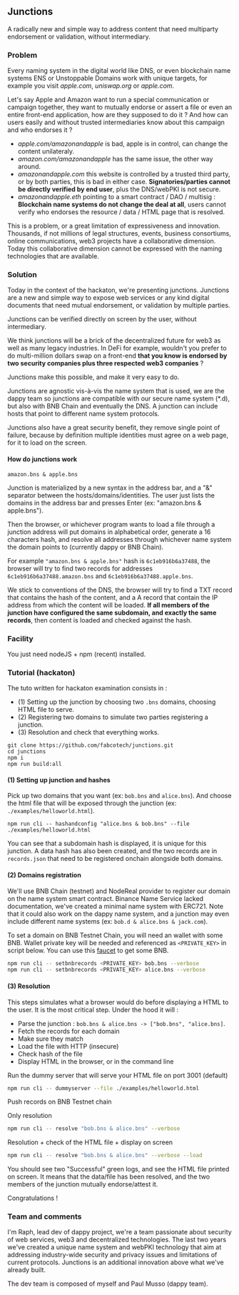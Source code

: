 ## Junctions

A radically new and simple way to address content that need multiparty endorsement or validation, without intermediary.

### Problem

Every naming system in the digital world like DNS, or even blockchain name systems ENS or Unstoppable Domains work with unique targets, for example you visit _apple.com_, _uniswap.org_ or _apple.com_.

Let's say Apple and Amazon want to run a special communication or campaign together, they want to mutually endorse or assert a file or even an entire front-end application, how are they supposed to do it ? And how can users easily and without trusted intermediaries know about this campaign and who endorses it ?

- _apple.com/amazonandapple_ is bad, apple is in control, can change the content unilateraly.
- _amazon.com/amazonandapple_ has the same issue, the other way around.
- _amazonandapple.com_ this website is controlled by a trusted third party, or by both parties, this is bad in either case. **Signatories/parties cannot be directly verified by end user**, plus the DNS/webPKI is not secure.
- _amazonandapple.eth_ pointing to a smart contract / DAO / multisig : **Blockchain name systems do not change the deal at all**, users cannot verify who endorses the resource / data / HTML page that is resolved.

This is a problem, or a great limitation of expressiveness and innovation. Thousands, if not millions of legal structures, events, business consortiums, online communications, web3 projects have a collaborative dimension. Today this collaborative dimension cannot be expressed with the naming technologies that are available.

### Solution

Today in the context of the hackaton, we're presenting junctions. Junctions are a new and simple way to expose web services or any kind digital documents that need mutual endorsement, or validation by multiple parties.

Junctions can be verified directly on screen by the user, without intermediary.

We think junctions will be a brick of the decentralized future for web3 as well as many legacy industries. In DeFi for example, wouldn't you prefer to do multi-million dollars swap on a front-end **that you know is endorsed by two security companies plus three respected web3 companies** ?

Junctions make this possible, and make it very easy to do.

Junctions are agnostic vis-à-vis the name system that is used, we are the dappy team so junctions are compatible with our secure name system (\*.d), but also with BNB Chain and eventually the DNS. A junction can include hosts that point to different name system protocols.

Junctions also have a great security benefit, they remove single point of failure, because by definition multiple identities must agree on a web page, for it to load on the screen.

#### How do junctions work

`amazon.bns & apple.bns`

Junction is materialized by a new syntax in the address bar, and a "&" separator between the hosts/domains/identities. The user just lists the domains in the address bar and presses Enter (ex: "amazon.bns & apple.bns").

Then the browser, or whichever program wants to load a file through a junction address will put domains in alphabetical order, generate a 16 characters hash, and resolve all addresses through whichever name system the domain points to (currently dappy or BNB Chain).

For example `"amazon.bns & apple.bns"` hash is `6c1eb916b6a37488`, the browser will try to find two records for addresses `6c1eb916b6a37488.amazon.bns` and `6c1eb916b6a37488.apple.bns`.

We stick to conventions of the DNS, the browser will try to find a TXT record that contains the hash of the content, and a A record that contain the IP address from which the content will be loaded. **If all members of the junction have configured the same subdomain, and exactly the same records**, then content is loaded and checked against the hash.

### Facility

You just need nodeJS + npm (recent) installed.

### Tutorial (hackaton)

The tuto written for hackaton examination consists in :

- (1) Setting up the junction by choosing two `.bns` domains, choosing HTML file to serve.
- (2) Registering two domains to simulate two parties registering a junction.
- (3) Resolution and check that everything works.

```
git clone https://github.com/fabcotech/junctions.git
cd junctions
npm i
npm run build:all
```

#### (1) Setting up junction and hashes

Pick up two domains that you want (ex: `bob.bns` and `alice.bns`). And choose the html file that will be exposed through the junction (ex: `./examples/helloworld.html`).

```
npm run cli -- hashandconfig "alice.bns & bob.bns" --file ./examples/helloworld.html
```

You can see that a subdomain hash is displayed, it is unique for this junction. A data hash has also been created, and the two records are in `records.json` that need to be registered onchain alongside both domains.

#### (2) Domains registration

We'll use BNB Chain (testnet) and NodeReal provider to register our domain on the name system smart contract. Binance Name Service lacked documentation, we've created a minimal name system with ERC721. Note that it could also work on the dappy name system, and a junction may even include different name systems (ex: `bob.d & alice.bns & jack.com`).

To set a domain on BNB Testnet Chain, you will need an wallet with some BNB. Wallet private key will be needed and referenced as `<PRIVATE_KEY>` in script below. You can use this [faucet](https://testnet.bnbchain.org/faucet-smart) to get some BNB.

```sh
npm run cli -- setbnbrecords <PRIVATE_KEY> bob.bns --verbose
npm run cli -- setbnbrecords <PRIVATE_KEY> alice.bns --verbose
```

#### (3) Resolution

This steps simulates what a browser would do before displaying a HTML to the user. It is the most critical step. Under the hood it will :

- Parse the junction : `bob.bns & alice.bns -> ["bob.bns", "alice.bns]`.
- Fetch the records for each domain
- Make sure they match
- Load the file with HTTP (insecure)
- Check hash of the file
- Display HTML in the browser, or in the command line

Run the dummy server that will serve your HTML
file on port 3001 (default)

```sh
npm run cli -- dummyserver --file ./examples/helloworld.html
```

Push records on BNB Testnet chain

Only resolution

```sh
npm run cli -- resolve "bob.bns & alice.bns" --verbose
```

Resolution + check of the HTML file + display on screen

```sh
npm run cli -- resolve "bob.bns & alice.bns" --verbose --load
```

You should see two "Successful" green logs, and see the HTML file printed on screen. It means that the data/file has been resolved, and the two members of the junction mutually endorse/attest it.

Congratulations !

### Team and comments

I'm Raph, lead dev of dappy project, we're a team passionate about security of web services, web3 and decentralized technologies. The last two years we've created a unique name system and webPKI technology that aim at addressing industry-wide security and privacy issues and limitations of current protocols. Junctions is an additional innovation above what we've already built.

The dev team is composed of myself and Paul Musso (dappy team).

```

```

